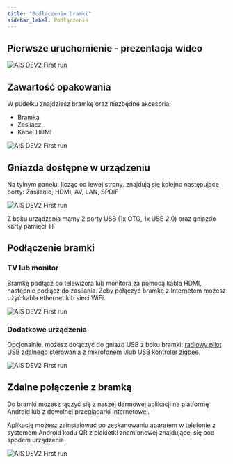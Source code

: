 ```yaml
---
title: "Podłączenie bramki"
sidebar_label: Podłączenie
---
```


## Pierwsze uruchomienie - prezentacja wideo

[![AIS DEV2 First run](/img/en/bramka/first_run_video.png)](https://youtu.be/1qSQWAFizCM?cc_load_policy=1)

## Zawartość opakowania

W pudełku znajdziesz bramkę oraz niezbędne akcesoria:

 * Bramka
 * Zasilacz
 * Kabel HDMI

![AIS DEV2 First run](/img/en/bramka/first_run_1.png)


## Gniazda dostępne w urządzeniu

Na tylnym panelu, licząc od lewej strony, znajdują się kolejno następujące porty: Zasilanie, HDMI, AV, LAN, SPDIF

![AIS DEV2 First run](/img/en/bramka/first_run_2.png)

Z boku urządzenia mamy 2 porty USB (1x OTG, 1x USB 2.0) oraz gniazdo karty pamięci TF

## Podłączenie bramki

### TV lub monitor

Bramkę podłącz do telewizora lub monitora za pomocą kabla HDMI, następnie podłącz do zasilania.
Żeby połączyć bramkę z Internetem możesz użyć kabla ethernet lub sieci WiFi.

![AIS DEV2 First run](/img/en/bramka/first_run_2_1.png)


### Dodatkowe urządzenia

Opcjonalnie, możesz dołączyć do gniazd USB z boku bramki: [radiowy pilot USB zdalnego sterowania z mikrofonem](/docs/ais_remote_index) i/lub [USB kontroler zigbee](/docs/ais_zigbee_index).

![AIS DEV2 First run](/img/en/bramka/first_run_3.png)


## Zdalne połączenie z bramką

Do bramki mozesz łączyć się z naszej darmowej aplikacji na platformę Android lub z dowolnej przeglądarki Internetowej.

Aplikację możesz zainstalować po zeskanowaniu aparatem w telefonie z systemem Android kodu QR z plakietki znamionowej znajdującej się pod spodem urządzenia

![AIS DEV2 First run](/img/en/bramka/first_run_4.png)